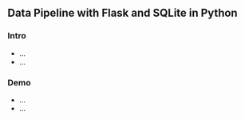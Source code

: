 <h2>Data Pipeline with Flask and SQLite in Python</h2>
<h3>Intro</h3>
<ul>
  <li>...</li>
  <li>...</li>
</ul>
<h3>Demo</h3>
<ul>
  <li>...</li>
  <li>...</li>
</ul>
